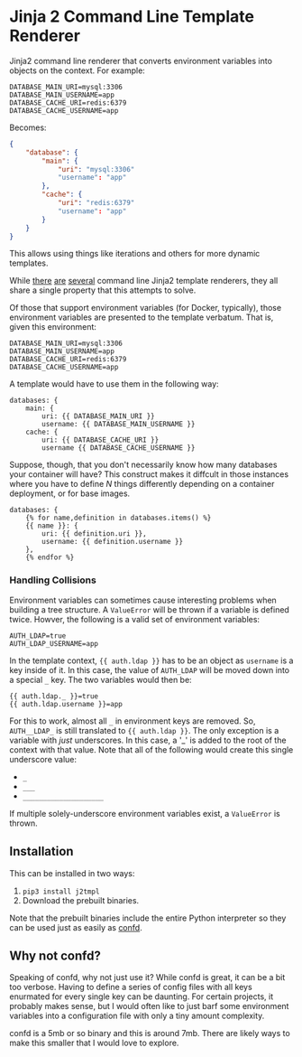 # Jinja 2 Command Line Template Renderer

Jinja2 command line renderer that converts environment variables
into objects on the context. For example:

```
DATABASE_MAIN_URI=mysql:3306
DATABASE_MAIN_USERNAME=app
DATABASE_CACHE_URI=redis:6379
DATABASE_CACHE_USERNAME=app
```

Becomes:

```json
{
    "database": {
        "main": {
            "uri": "mysql:3306"
            "username": "app"
        },
        "cache": {
            "uri": "redis:6379"
            "username": "app"
        }
    }
}
```

This allows using things like iterations and others for more
dynamic templates.

While [there](https://sudo.isl.co/shinto-cli/)
[are](https://github.com/kolypto/j2cli)
[several](https://github.com/mattrobenolt/jinja2-cli) command line
Jinja2 template renderers, they all share a single property that this
attempts to solve.

Of those that support environment variables (for Docker, typically),
those environment variables are presented to the template verbatum.
That is, given this environment:

```
DATABASE_MAIN_URI=mysql:3306
DATABASE_MAIN_USERNAME=app
DATABASE_CACHE_URI=redis:6379
DATABASE_CACHE_USERNAME=app
```

A template would have to use them in the following way:

```jinja2
databases: {
    main: {
        uri: {{ DATABASE_MAIN_URI }}
        username: {{ DATABASE_MAIN_USERNAME }}
    cache: {
        uri: {{ DATABASE_CACHE_URI }}
        username {{ DATABASE_CACHE_USERNAME }}
```

Suppose, though, that you don't necessarily know how many databases
your container will have? This construct makes it diffcult in those
instances where you have to define *N* things differently depending
on a container deployment, or for base images.

```jinja2
databases: {
    {% for name,definition in databases.items() %}
    {{ name }}: {
        uri: {{ definition.uri }},
        username: {{ definition.username }}
    },
    {% endfor %}
```

### Handling Collisions

Environment variables can sometimes cause interesting
problems when building a tree structure. A `ValueError` will
be thrown if a variable is defined twice. Howver, the following
is a valid set of environment variables:

```
AUTH_LDAP=true
AUTH_LDAP_USERNAME=app
```

In the template context, `{{ auth.ldap }}` has to be an object as
`username` is a key inside of it. In this case, the value of
`AUTH_LDAP` will be moved down into a special `_` key. The two
variables would then be:

```jinja2
{{ auth.ldap._ }}=true
{{ auth.ldap.username }}=app
```

For this to work, almost all `_` in environment keys are removed.
So, `AUTH__LDAP_` is still translated to `{{ auth.ldap }}`. The only
exception is a variable with *just* underscores. In this case, a '_'
is added to the root of the context with that value. Note that all
of the following would create this single underscore value:

- `_`
- `___`
- `____________________`

If multiple solely-underscore environment variables exist, a `ValueError`
is thrown.

## Installation

This can be installed in two ways:

1. `pip3 install j2tmpl`
2. Download the prebuilt binaries.

Note that the prebuilt binaries include the entire Python interpreter
so they can be used just as easily as
[confd](https://github.com/kelseyhightower/confd).

## Why not confd?

Speaking of confd, why not just use it? While confd is great, it can
be a bit too verbose. Having to define a series of config files with
all keys enurmated for every single key can be daunting. For certain
projects, it probably makes sense, but I would often like to just
barf some environment variables into a configuration file with only
a tiny amount complexity.

confd is a 5mb or so binary and this is around 7mb. There are likely
ways to make this smaller that I would love to explore.